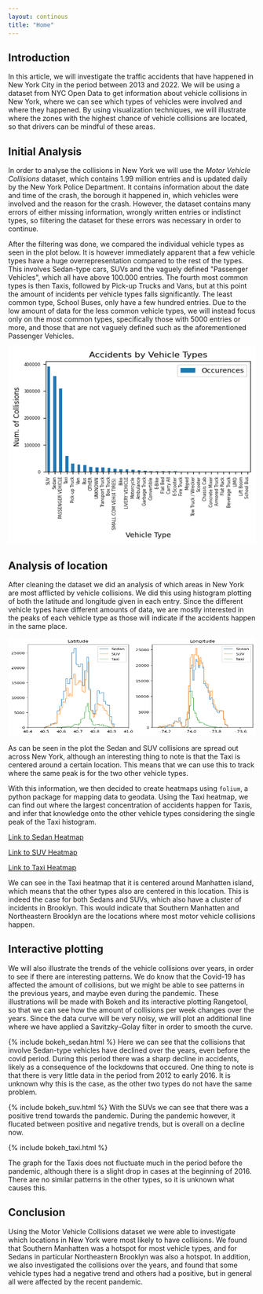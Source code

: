 ```yaml
---
layout: continous
title: "Home"
---
```


<script type="text/javascript" id="MathJax-script" async
  src="https://cdn.jsdelivr.net/npm/mathjax@3/es5/tex-mml-chtml.js">
</script>

## Introduction

In this article, we will investigate the traffic accidents that have happened in New York City in the period between 2013 and 2022. We will be using a dataset from NYC Open Data to get information about vehicle collisions in New York, where we can see which types of vehicles were involved and where they happened. By using visualization techniques, we will illustrate where the zones with the highest chance of vehicle collisions are located, so that drivers can be mindful of these areas.

## Initial Analysis
In order to analyse the collisions in New York we will use the *Motor Vehicle Collisions* dataset, which contains 1.99 million entries and is updated daily by the New York Police Department. It contains information about the date and time of the crash, the borough it happened in, which vehicles were involved and the reason for the crash. However, the dataset contains many errors of either missing information, wrongly written entries or indistinct types, so filtering the dataset for these errors was necessary in order to continue. 

After the filtering was done, we compared the individual vehicle types as seen in the plot below. It is however immediately apparent that a few vehicle types have a huge overrepresentation compared to the rest of the types. This involves Sedan-type cars, SUVs and the vaguely defined "Passenger Vehicles", which all have above 100.000 entries. The fourth most common types is then Taxis, followed by Pick-up Trucks and Vans, but at this point the amount of incidents per vehicle types falls significantly. The least common type, School Buses, only have a few hundred entries. Due to the low amount of data for the less common vehicle types, we will instead focus only on the most common types, specifically those with 5000 entries or more, and those that are not vaguely defined such as the aforementioned Passenger Vehicles.

<img src="/images/BarChart.png"  width="1000" height="400">

## Analysis of location
After cleaning the dataset we did an analysis of which areas in New York are most afflicted by vehicle collisions. We did this using histogram plotting of both the latitude and longitude given in each entry. Since the different vehicle types have different amounts of data, we are mostly interested in the peaks of each vehicle type as those will indicate if the accidents happen in the same place.

<img src="/images/plot_hist.png"  width="1000" height="200">

As can be seen in the plot the Sedan and SUV collisions are spread out across New York, although an interesting thing to note is that the Taxi is centered around a certain location. This means that we can use this to track where the same peak is for the two other vehicle types.

With this information, we then decided to create heatmaps using `folium`, a python package for mapping data to geodata. Using the Taxi heatmap, we can find out where the largest concentration of accidents happen for Taxis, and infer that knowledge onto the other vehicle types considering the single peak of the Taxi histogram.

[Link to Sedan Heatmap](/heatmaps/map_sedan.html)

[Link to SUV Heatmap](/heatmaps/map_suv.html)

[Link to Taxi Heatmap](/heatmaps/map_taxi.html)

We can see in the Taxi heatmap that it is centered around Manhatten island, which means that the other types also are centered in this location. This is indeed the case for both Sedans and SUVs, which also have a cluster of incidents in Brooklyn. This would indicate that Southern Manhatten and Northeastern Brooklyn are the locations where most motor vehicle collisions happen.

## Interactive plotting
We will also illustrate the trends of the vehicle collisions over years, in order to see if there are interesting patterns. We do know that the Covid-19 has affected the amount of collisions, but we might be able to see patterns in the previous years, and maybe even during the pandemic. These illustrations will be made with Bokeh and its interactive plotting Rangetool, so that we can see how the amount of collisions per week changes over the years. Since the data curve will be very noisy, we will plot an additional line where we have applied a Savitzky–Golay filter in order to smooth the curve.

{% include bokeh_sedan.html %}
Here we can see that the collisions that involve Sedan-type vehicles have declined over the years, even before the covid period. During this period there was a sharp decline in accidents, likely as a consequence of the lockdowns that occured. One thing to note is that there is very little data in the period from 2012 to early 2016. It is unknown why this is the case, as the other two types do not have the same problem.

{% include bokeh_suv.html %}
With the SUVs we can see that there was a positive trend towards the pandemic. During the pandemic however, it flucated between positive and negative trends, but is overall on a decline now.

{% include bokeh_taxi.html %}

The graph for the Taxis does not fluctuate much in the period before the pandemic, although there is a slight drop in cases at the beginning of 2016. There are no similar patterns in the other types, so it is unknown what causes this.


## Conclusion
Using the Motor Vehicle Collisions dataset we were able to investigate which locations in New York were most likely to have collisions. We found that Southern Manhatten was a hotspot for most vehicle types, and for Sedans in particular Northeastern Brooklyn was also a hotspot. In addition, we also investigated the collisions over the years, and found that some vehicle types had a negative trend and others had a positive, but in general all were affected by the recent pandemic.